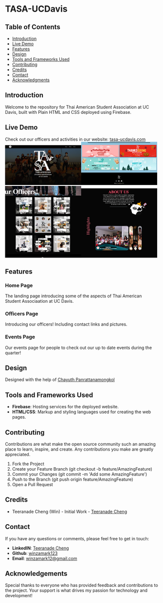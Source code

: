 # TASA-UCDavis

## Table of Contents

- [Introduction](#introduction)
- [Live Demo](#live-demo)
- [Features](#features)
- [Design](#design)
- [Tools and Frameworks Used](#tools-and-framework-used)
- [Contributing](#contributing)
- [Credits](#credits)
- [Contact](#contact)
- [Acknowledgments](#acknowledgments)

## Introduction

Welcome to the repository for Thai American Student Association at UC Davis, built with Plain HTML and CSS deployed using Firebase.

## Live Demo

Check out our officers and activities in our website: <a href="https://tasa-ucdavis.com/" target = "_blank"> tasa-ucdavis.com </a>  
<img src="./gitImages/TASA.png" alt="TASA" width="250"/><img src="./gitImages/Events.png" alt="Events" width="250" />  
<img src="./gitImages/Officers.png" alt="Officers" width="250"/><img src="./gitImages/AboutUs.png" alt="AboutUS" width="250" />
## Features

### Home Page

The landing page introducing some of the aspects of Thai American Student Associaation at UC Davis.

### Officers Page

Introducing our officers! Including contact links and pictures.

### Events Page

Our events page for people to check out our up to date events during the quarter!

## Design

Designed with the help of <a href="https://www.instagram.com/chiny_honey/" target = "_blank"> Chayuth Panrattanamongkol </a>

## Tools and Frameworks Used

- **Firebase**: Hosting services for the deployed website.
- **HTML/CSS**: Markup and styling languages used for creating the web pages.

## Contributing

Contributions are what make the open source community such an amazing place to learn, inspire, and create. Any contributions you make are greatly appreciated.

1. Fork the Project
2. Create your Feature Branch (git checkout -b feature/AmazingFeature)
3. Commit your Changes (git commit -m 'Add some AmazingFeature')
4. Push to the Branch (git push origin feature/AmazingFeature)
5. Open a Pull Request

## Credits

- Teeranade Cheng (Win) - Initial Work - [Teeranade Cheng](#contact)

## Contact

If you have any questions or comments, please feel free to get in touch:

- **LinkedIN**: <a href="https://www.linkedin.com/in/teeranade-cheng/" target = "_blank"> Teeranade Cheng </a>
- **Github**: <a href="https://github.com/winzamark123/" target = "_blank">winzamark123 </a>
- **Email**: winzamark12@gmail.com

## Acknowledgements

Special thanks to everyone who has provided feedback and contributions to the project. Your support is what drives my passion for technology and development!
